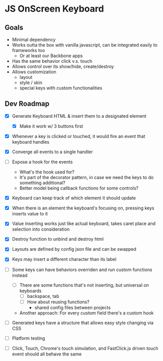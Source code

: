 # JS OnScreen Keyboard

## Goals

- Minimal dependency
- Works outta the box with vanilla javascript, can be integrated easily to frameworks too
  - Or at least our Backbone apps
- Has the same behavior click v.s. touch
- Allows control over its show/hide, create/destroy
- Allows customization
  - layout
  - style / skin
  - special keys with custom functionalities

## Dev Roadmap

- [x] Generate Keyboard HTML & insert them to a designated element
  - [x] Make it work w/ 3 buttons first
- [x] Whenever a key is clicked or touched, it would fire an event that keyboard handles
- [x] Converge all events to a single handler
- [ ] Expose a hook for the events
  - What's the hook used for?
  - It's part of the decorator pattern, in case we need the keys to do something additional?
  - Better model being callback functions for some controls?
- [x] Keyboard can keep track of which element it should update
- [x] When there is an element the keyboard's focusing on, pressing keys inserts value to it
- [x] Value inserting works just like actual keyboard, takes caret place and selection into consideration
- [x] Destroy function to unbind and destroy html
- [x] Layouts are defined by config json file and can be swapped
- [x] Keys may insert a different character than its label
- [ ] Some keys can have behaviors overriden and run custom functions instead
  - [ ] There are some functions that's not inserting, but universal on keyboards
    - [ ] backspace, tab
    - [ ] How about reusing functions?
      - shared config files between projects
  - Another approach: For every custom field there's a custom hook
- [ ] Generated keys have a structure that allows easy style changing via CSS

- [ ] Platform testing
- [ ] Click, Touch, Chrome's touch simulation, and FastClick.js driven touch event should all behave the same
